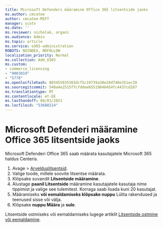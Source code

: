 ```yaml
---
title: Microsoft Defenderi määramine Office 365 litsentside jaoks
ms.author: cmcatee
author: cmcatee-MSFT
manager: scotv
ms.date: ''
ms.reviewer: nicholak, argani
ms.audience: Admin
ms.topic: article
ms.service: o365-administration
ROBOTS: NOINDEX, NOFOLLOW
localization_priority: Normal
ms.collection: Adm_O365
ms.custom:
- commerce_licensing
- "9003019"
- "5778"
ms.openlocfilehash: 803455035383dcf5c19739a30e28d740e351ec39
ms.sourcegitcommit: 540a4e2515f7cfddee65519046454fc4437cd287
ms.translationtype: MT
ms.contentlocale: et-EE
ms.lasthandoff: 08/01/2021
ms.locfileid: "53688214"
---
```

# <a name="assign-microsoft-defender-for-office-365-licenses"></a>Microsoft Defenderi määramine Office 365 litsentside jaoks

Microsoft Defenderi Office 365 saab määrata kasutajatele Microsoft 365 haldus Centeris.

1. Avage   >  [Arvelduslitsentsid](https://go.microsoft.com/fwlink/p/?linkid=842264).
2. Valige toode, millele soovite litsentse määrata.
3. Klõpsake suvandit **Litsentside määramine**.
4. Alustage **paanil Litsentside**  määramine kasutajatele kasutaja nime tippimist ja valige see tulemitest. Korraga saab lisada kuni 20 kasutajat.
5. Määramiseks **või eemaldamiseks klõpsake nuppu**  Lülita rakendused ja teenused sisse või välja.
6. Klõpsake **nuppu Määra** ja  **sule**.

Litsentside ostmiseks või eemaldamiseks lugege artiklit [Litsentside ostmine või eemaldamine](/microsoft-365/commerce/licenses/buy-licenses#buy-or-remove-licenses-for-your-business-subscription).